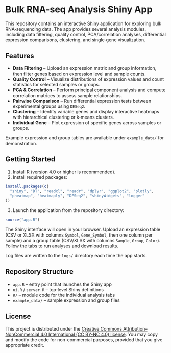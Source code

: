# Bulk RNA-seq Analysis Shiny App

This repository contains an interactive [Shiny](https://shiny.posit.co/) application for exploring bulk RNA‑sequencing data.  The app provides several analysis modules, including data filtering, quality control, PCA/correlation analyses, differential expression comparisons, clustering, and single‑gene visualization.

## Features

- **Data Filtering** – Upload an expression matrix and group information, then filter genes based on expression level and sample counts.
- **Quality Control** – Visualize distributions of expression values and count statistics for selected samples or groups.
- **PCA & Correlation** – Perform principal component analysis and compute correlation matrices to assess sample relationships.
- **Pairwise Comparison** – Run differential expression tests between experimental groups using `DESeq2`.
- **Clustering** – Identify variable genes and display interactive heatmaps with hierarchical clustering or k‑means clusters.
- **Individual Gene** – Plot expression of specific genes across samples or groups.

Example expression and group tables are available under `example_data/` for demonstration.

## Getting Started

1. Install R (version 4.0 or higher is recommended).
2. Install required packages:

```r
install.packages(c(
  "shiny", "DT", "readxl", "readr", "dplyr", "ggplot2", "plotly",
  "pheatmap", "heatmaply", "DESeq2", "shinyWidgets", "logger"
))
```

3. Launch the application from the repository directory:

```r
source("app.R")
```

The Shiny interface will open in your browser. Upload an expression table (CSV or XLSX with columns `Symbol`, `Gene_Symbol`, then one column per sample) and a group table (CSV/XLSX with columns `Sample`, `Group`, `Color`). Follow the tabs to run analyses and download results.

Log files are written to the `logs/` directory each time the app starts.

## Repository Structure

- `app.R` – entry point that launches the Shiny app
- `ui.R` / `server.R` – top‑level Shiny definitions
- `R/` – module code for the individual analysis tabs
- `example_data/` – sample expression and group files

## License

This project is distributed under the [Creative Commons Attribution–NonCommercial 4.0 International (CC BY-NC 4.0) license](https://creativecommons.org/licenses/by-nc/4.0/). You may copy and modify the code for non-commercial purposes, provided that you give appropriate credit.

